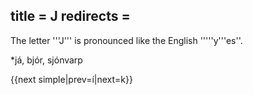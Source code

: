title = J
redirects =
---

The letter '''J''' is pronounced like the English '''''y'''es''.

*já, bjór, sjónvarp


{{next simple|prev=í|next=k}}